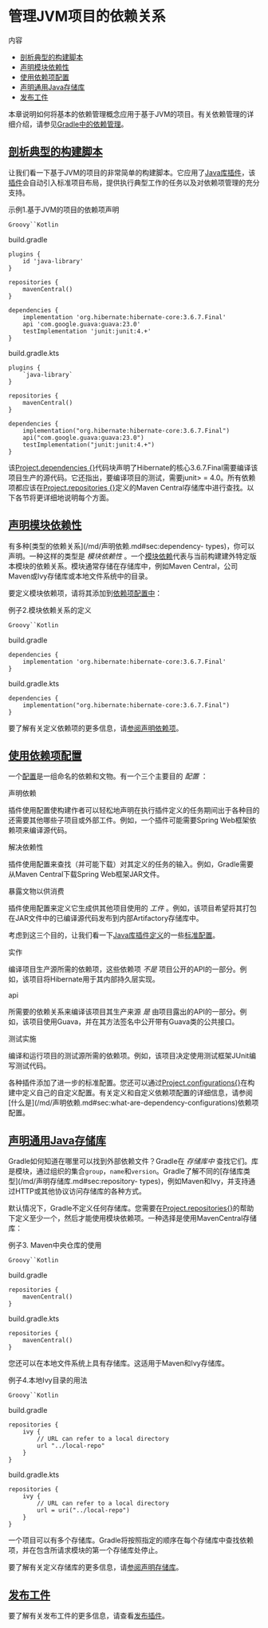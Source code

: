 # 管理JVM项目的依赖关系


内容

  * [剖析典型的构建脚本](#sec:setting_up_a_standard_build_script_java_tutorial)
  * [声明模块依赖性](#sec:module_dependencies_java_tutorial)
  * [使用依赖项配置](#sec:configurations_java_tutorial)
  * [声明通用Java存储库](#sec:repositories_java_tutorial)
  * [发布工件](#sec:publishing_artifacts_java_tutorial)

本章说明如何将基本的依赖管理概念应用于基于JVM的项目。有关依赖管理的详细介绍，请参见[Gradle中的依赖管理](/md/Gradle中的依赖管理.md)。

<h2 id = '#sec:setting_up_a_standard_build_script_java_tutorial'> <a href = '#sec:setting_up_a_standard_build_script_java_tutorial'>剖析典型的构建脚本</a> </h2>

让我们看一下基于JVM的项目的非常简单的构建脚本。它应用了[Java库插件](/md/Java库插件.md#java_library_plugin)，该[插件](/md/Java库插件.md#java_library_plugin)会自动引入标准项目布局，提供执行典型工作的任务以及对依赖项管理的充分支持。

示例1.基于JVM的项目的依赖项声明

`Groovy``Kotlin`

build.gradle

    
    
    plugins {
        id 'java-library'
    }
    
    repositories {
        mavenCentral()
    }
    
    dependencies {
        implementation 'org.hibernate:hibernate-core:3.6.7.Final'
        api 'com.google.guava:guava:23.0'
        testImplementation 'junit:junit:4.+'
    }

build.gradle.kts

    
    
    plugins {
        `java-library`
    }
    
    repositories {
        mavenCentral()
    }
    
    dependencies {
        implementation("org.hibernate:hibernate-core:3.6.7.Final")
        api("com.google.guava:guava:23.0")
        testImplementation("junit:junit:4.+")
    }

该[Project.dependencies
{}](https://docs.gradle.org/6.7.1/dsl/org.gradle.api.Project.html#org.gradle.api.Project:dependencies\(groovy.lang.Closure\))代码块声明了Hibernate的核心3.6.7.Final需要编译该项目生产的源代码。它还指出，要编译项目的测试，需要junit>
= 4.0。所有依赖项都应该在[Project.repositories
{}](https://docs.gradle.org/6.7.1/dsl/org.gradle.api.Project.html#org.gradle.api.Project:repositories\(groovy.lang.Closure\))定义的Maven
Central存储库中进行查找。以下各节将更详细地说明每个方面。

<h2 id = '#sec:module_dependencies_java_tutorial'> <a href = '#sec:module_dependencies_java_tutorial'>声明模块依赖性</a> </h2>

有多种[类型的依赖关系](/md/声明依赖.md#sec:dependency-
types)，你可以声明。一种这样的类型是 _模块依赖性_
。一个[模块依赖](/md/声明依赖.md#sub:module_dependencies)代表与当前构建建外特定版本模块的依赖关系。模块通常存储在存储库中，例如Maven
Central，公司Maven或Ivy存储库或本地文件系统中的目录。

要定义模块依赖项，请将其添加到[依赖项配置中](#sec:configurations_java_tutorial)：

例子2.模块依赖关系的定义

`Groovy``Kotlin`

build.gradle

    
    
    dependencies {
        implementation 'org.hibernate:hibernate-core:3.6.7.Final'
    }

build.gradle.kts

    
    
    dependencies {
        implementation("org.hibernate:hibernate-core:3.6.7.Final")
    }

要了解有关定义依赖项的更多信息，请[参阅声明依赖项](/md/声明依赖.md)。

<h2 id = '#sec:configurations_java_tutorial'> <a href = '#sec:configurations_java_tutorial'>使用依赖项配置</a> </h2>

一个[配置](https://docs.gradle.org/6.7.1/dsl/org.gradle.api.artifacts.Configuration.html)是一组命名的依赖和文物。有一个三个主要目的
_配置_ ：

声明依赖

    

插件使用配置使构建作者可以轻松地声明在执行插件定义的任务期间出于各种目的还需要其他哪些子项目或外部工件。例如，一个插件可能需要Spring
Web框架依赖项来编译源代码。

解决依赖性

    

插件使用配置来查找（并可能下载）对其定义的任务的输入。例如，Gradle需要从Maven Central下载Spring Web框架JAR文件。

暴露文物以供消费

    

插件使用配置来定义它生成供其他项目使用的 _工件_ 。例如，该项目希望将其打包在JAR文件中的已编译源代码发布到内部Artifactory存储库中。

考虑到这三个目的，让我们看一下[Java库插件定义](/md/Java库插件.md#sec:java_library_configurations_graph)的一些[标准配置](/md/Java库插件.md#sec:java_library_configurations_graph)。

实作

    

编译项目生产源所需的依赖项，这些依赖项 _不是_ 项目公开的API的一部分。例如，该项目将Hibernate用于其内部持久层实现。

api

    

所需要的依赖关系来编译该项目其生产来源 _是_ 由项目露出的API的一部分。例如，该项目使用Guava，并在其方法签名中公开带有Guava类的公共接口。

测试实施

    

编译和运行项目的测试源所需的依赖项。例如，该项目决定使用测试框架JUnit编写测试代码。

各种插件添加了进一步的标准配置。您还可以通过[Project.configurations{}](https://docs.gradle.org/6.7.1/dsl/org.gradle.api.Project.html#org.gradle.api.Project:configurations\(groovy.lang.Closure\))在构建中定义自己的自定义配置。有关定义和自定义依赖项配置的详细信息，请参阅[什么是](/md/声明依赖.md#sec:what-are-dependency-configurations)依赖项配置。

<h2 id = '#sec:repositories_java_tutorial'> <a href = '#sec:repositories_java_tutorial'>声明通用Java存储库</a> </h2>

Gradle如何知道在哪里可以找到外部依赖文件？Gradle在 _存储库中_
查找它们。库是模块，通过组织的集合`group`，`name`和`version`。Gradle了解不同的[存储库类型](/md/声明存储库.md#sec:repository-
types)，例如Maven和Ivy，并支持通过HTTP或其他协议访问存储库的各种方式。

默认情况下，Gradle不定义任何存储库。您需要在[Project.repositories{}](https://docs.gradle.org/6.7.1/dsl/org.gradle.api.Project.html#org.gradle.api.Project:repositories\(groovy.lang.Closure\))的帮助下定义至少一个，然后才能使用模块依赖项。一种选择是使用MavenCentral存储库：

例子3. Maven中央仓库的使用

`Groovy``Kotlin`

build.gradle

    
    
    repositories {
        mavenCentral()
    }

build.gradle.kts

    
    
    repositories {
        mavenCentral()
    }

您还可以在本地文件系统上具有存储库。这适用于Maven和Ivy存储库。

例子4.本地Ivy目录的用法

`Groovy``Kotlin`

build.gradle

    
    
    repositories {
        ivy {
            // URL can refer to a local directory
            url "../local-repo"
        }
    }

build.gradle.kts

    
    
    repositories {
        ivy {
            // URL can refer to a local directory
            url = uri("../local-repo")
        }
    }

一个项目可以有多个存储库。Gradle将按照指定的顺序在每个存储库中查找依赖项，并在包含所请求模块的第一个存储库处停止。

要了解有关定义存储库的更多信息，请[参阅声明存储库](/md/声明存储库.md)。

<h2 id = '#sec:publishing_artifacts_java_tutorial'> <a href = '#sec:publishing_artifacts_java_tutorial'>发布工件</a> </h2>

要了解有关发布工件的更多信息，请查看[发布插件](/md/将项目发布为模块.md)。

